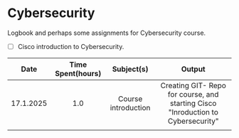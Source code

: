 # Cybersecurity
Logbook and perhaps some assignments for Cybersecurity course.

- [ ] Cisco introduction to Cybersecurity.





| Date      | Time Spent(hours) | Subject(s)          | Output                                                                           |
| --------- | :---------------: | :-----------------: | :------------------------------------------------------------------------------: |
| 17.1.2025 | 1.0               | Course introduction | Creating GIT- Repo for course, and starting Cisco "Inroduction to Cybersecurity" |
|           |                   |                     |                                                                                  |
